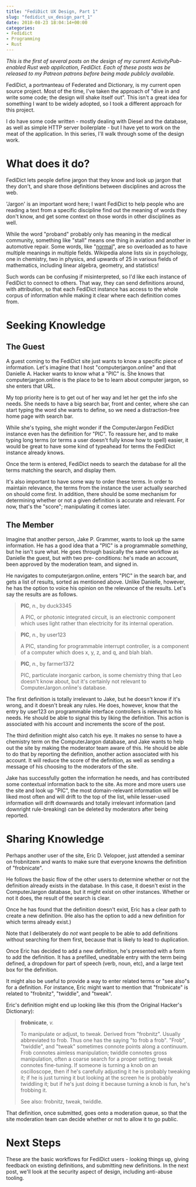 ```yaml
---
title: "FediDict UX Design, Part 1"
slug: "fedidict_ux_design_part_1"
date: 2018-08-23 18:04:14+00:00
categories:
- Fedidict
- Programming
- Rust
---
```


_This is the first of several posts on the design of my current ActivityPub-enabled
Rust web application, FediDict. Each of these posts was be released to my Patreon
patrons before being made publicly available._

FediDict, a portmanteau of Federated and Dictionary, is my current open source project.
Most of the time, I've taken the approach of "dive in and write some code; the design
will shake itself out". This isn't a great idea for something I want to be widely
adopted, so I took a different approach for this project.

I do have some code written - mostly dealing with Diesel and the database, as well as
simple HTTP server boilerplate - but I have yet to work on the meat of the application.
In this series, I'll walk through some of the design work.

# What does it do?

FediDict lets people define jargon that they know and look up jargon that they don't, and
share those definitions between disciplines and across the web.

'Jargon' is an important word here; I want FediDict to help people who are reading a text
from a specific discipline find out the meaning of words they don't know, and get some
context on those words in other disciplines as well.

While the word "proband" probably only has meaning in the medical community, something
like "stall" means one thing in aviation and another in automotive repair.
Some words, like "[normal](https://en.wikipedia.org/wiki/Normal)", are so overloaded as
to have multiple meanings in multiple fields. Wikipedia alone lists six in psychology,
one in chemistry, two in physics, and upwards of 25 in various fields of mathematics,
including linear algebra, geometry, and statistics!

Such words can be confusing if misinterpreted, so I'd like each instance of FediDict to
connect to others. That way, they can send definitions around, with attribution, so
that each FediDict instance has access to the whole corpus of information while making it
clear where each definition comes from.

# Seeking Knowledge

## The Guest

A guest coming to the FediDict site just wants to know a specific piece of information.
Let's imagine that I host "computerjargon.online" and that Danielle A. Hacker wants to
know what a "PIC" is. She knows that computerjargon.online is the place to be to learn
about computer jargon, so she enters that URL.

My top priority here is to get out of her way and let her get the info she needs. She
needs to have a big search bar, front and center, where she can start typing the word
she wants to define, so we need a distraction-free home page with search bar.

While she's typing, she might wonder if the ComputerJargon FediDict instance even has
the definition for "PIC". To reassure her, and to make typing long terms (or terms a
user doesn't fully know how to spell) easier, it would be great to have some kind of
typeahead for terms the FediDict instance already knows.

Once the term is entered, FediDict needs to search the database for all the terms
matching the search, and display them.

It's also important to have some way to order these terms. In order to maintain relevance,
the terms from the instance the user actually searched on should come first. In addition,
there should be some mechanism for determining whether or not a given definition is
accurate and relevant. For now, that's the "score"; manipulating it comes later.

## The Member 

Imagine that another person, Jake P. Grammer, wants to look up the same information.
He has a good idea that a "PIC" is a programmable _something_, but he isn't sure what.
He goes through basically the same workflow as Danielle the guest, but with two pre-
conditions: he's made an account, been approved by the moderation team, and signed in.

He navigates to computerjargon.online, enters "PIC" in the search bar, and gets a list
of results, sorted as mentioned above. Unlike Danielle, however, he has the option to
voice his opinion on the relevance of the results. Let's say the results are as follows.

> **PIC**, _n._, by duck3345
>
>    A PIC, or photonic integrated circuit, is an electronic component
>    which uses light rather than electricity for its internal operation.

> **PIC**, _n._, by user123
>
>    A PIC, standing for programmable interrupt controller, is a component
>    of a computer which does x, y, z, and q, and blah blah.

> **PIC**, _n._, by farmer1372
>
>   PIC, particulate inorganic carbon, is some chemistry thing that Leo
>   doesn't know about, but it's certainly not relevant to
>   ComputerJargon.online's database.

The first definition is totally irrelevant to Jake, but he doesn't know if it's wrong, and
it doesn't break any rules. He does, however, know that the entry by user123 on
programmable interface controllers is relevant to his needs. He should be able to signal
this by liking the definition. This action is associated with his account and increments
the score of the post.

The third definition might also catch his eye. It makes no sense to have a chemistry term
on the ComputerJargon database, and Jake wants to help out the site by making the
moderator team aware of this. He should be able to do that by reporting the definition,
another action associated with his account. It will reduce the score of the definition,
as well as sending a message of his choosing to the moderators of the site.

Jake has successfully gotten the information he needs, and has contributed some
contextual information back to the site. As more and more users use the site and look up
"PIC", the most domain-relevant information will be liked most often and will drift
to the top of the list, while lesser-used information will drift downwards and totally
irrelevant information (and downright rule-breaking) can be deleted by moderators after
being reported.

# Sharing Knowledge

Perhaps another user of the site, Eric D. Velopoer, just attended a seminar on frobnitzem
and wants to make sure that everyone knowns the definition of "frobnicate".

He follows the basic flow of the other users to determine whether or not the
definition already exists in the database. In this case, it doesn't exist in the 
ComputerJargon database, but it might exist on other instances. Whether or not it does,
the result of the search is clear.

Once he has found that the definition doesn't exist, Eric has a clear path to
create a new definition.
(He also has the option to add a new definition for which terms already exist.)

Note that I deliberately do _not_ want people to be able to add definitions without
searching for them first, because that is likely to lead to duplication.

Once Eric has decided to add a new definition, he's presented with a form to
add the definition. It has a prefilled, uneditable entry with the term being defined,
a dropdown for part of speech (verb, noun, etc), and a large text box for the definition.

It might also be useful to provide a way to enter related terms or "see also"s for a
definition. For instance, Eric might want to mention that "frobnicate" is related to
"frobnitz", "twiddle", and "tweak".

Eric's definition might end up looking like this (from the Original Hacker's Dictionary):

> **frobnicate**, _v._
>
> To manipulate or adjust, to tweak. Derived from "frobnitz".
> Usually abbreviated to frob. Thus one has the saying "to frob a frob". 
> "Frob", "twiddle", and "tweak" sometimes connote points along a continuum.
> Frob connotes aimless manipulation; twiddle connotes gross manipulation,
> often a coarse search for a proper setting; tweak connotes fine-tuning.
> If someone is turning a knob on an oscilloscope, then if he's carefully
> adjusting it he is probably tweaking it; if he is just turning it but
> looking at the screen he is probably twiddling it; but if he's just doing
> it because turning a knob is fun, he's frobbing it. 
> 
> See also: frobnitz, tweak, twiddle.

That definition, once submitted, goes onto a moderation queue, so that the site
moderation team can decide whether or not to allow it to go public.

# Next Steps

These are the basic workflows for FediDict users - looking things up, giving feedback on
existing definitions, and submitting new definitions. In the next post, we'll look at the
security aspect of design, including anti-abuse tooling.

